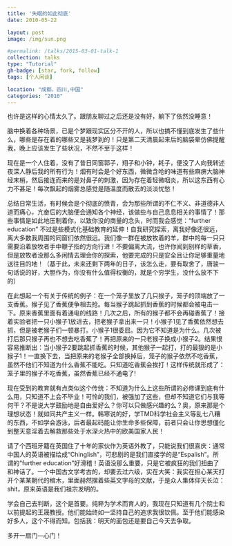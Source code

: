 ```yaml
---
title: '失眠的如此彻底'
date: 2010-05-22

layout: post
image: /img/sun.png

#permalink: /talks/2015-03-01-talk-1
collection: talks
type: "Tutorial"
gh-badge: [star, fork, follow]
tags: [个人闲谈]

location: "成都，四川,中国"
categories: "2010"
---
```


也许是这样的心情太久了。跟朋友聊过之后还是没有好，躺下了依然没睡意！

脑中换着各种场景，已是个梦跟现实区分不开的人，所以也搞不懂到底发生了些什么，哪些是存在着的哪些又是我梦到的！只是第二天清晨起来后的脑袋晕仿佛提醒我，晚上应该发生了些状况，不然不至于这样！

现在是一个人住着，没有了昔日同窗郭子，翔子和小钟，耗子，便没了人向我转述夜深人静后我的所有行为！烟有时会是个好东西，微微含呛的味道有些麻痹大脑神经末梢，然后接连而来的是对鼻子的刺激，因为存在着轻微咽炎，所以这东西有心力不甚足！每次飘起的烟雾总感觉是随温度而散去的淡淡忧愁！

总结日常生活，有时候会是个彻底的愤青，会为那些所谓的不仁不义、非道德非人道而痛心，亢奋后的大脑便会通知各个神经，该做些与自己息息相关的事情了！那些事情是如此地压制着你，以致你没的商量的念头，时而我会感觉：“further education” 不过是些模式化基础教育的延伸！自我研究探索，离我好像还很远，离大多数我周围的同窗们依然很远。我们像一群在被放牧着的羊，群中的每一只只需要沿着放牧者手中鞭子指的方向行进！不要偏离大流，也许你闻到别样的草香，但是放牧者没那么多闲情去理会你的探索，他要完成的只是安全且让你足够重量地送往目的地！（基于此，未来还剩下两年的日子，该怎么走，要有取舍了，唐骏一句话说的好，大胆作为，你没有什么值得权衡的，就是个穷学生，没什么放不下的）

在此想起一个有关于传统的例子：在一个笼子里放了几只猴子，笼子的顶端放了一支香蕉。猴子见了香蕉便争相去抢。每当猴子跳起抓到香蕉的时候都会被电击一下。原来香蕉里面有着通电的线路！几次之后，所有的猴子都不会再碰香蕉了！接着实验者把一只小猴子1放进去，把老猴子拿出来一只！小猴子1见了香蕉依然想去抓，但是被老猴子们一顿暴打。小猴子1很委屈。因为它不知道是为什么。几次被打后那只猴子再也不想去吃香蕉了！再把原来的一只老猴子换成小猴子2。结果恨容易推断出：当小猴子2要跳起抓香蕉的时候，其他猴子一起打，打的最狠的是小猴子1！一直换下去，当把原来的老猴子全部换掉后，笼子的猴子依然不吃香蕉，虽然不他们不知道为什么香蕉不能吃。只知道吃香蕉会挨打！这样传统就形成了：笼子里的猴子不吃香蕉，虽然香蕉已经不通电了!

现在受到的教育就有点类似这个传统：不知道为什么上这些所谓的必修课到底有什么用，只知道不上会不毕业！可怜的我们，被强加了这些，但却不知道它们与我等何干？不是说大学鼓励地是自由爱好么？你可以只做感兴趣的么？奥，原来那是个理想状态！就如同共产主义一样。韩寒说的好，学TMD科学社会主义等乱七八糟的东西，不如学会游泳，后者最起码能让你生命多些保障，前者只会让你思想僵化到整天意淫着去解救那些处于水深火热中的欧美国家人民！

请了个西班牙籍在英国住了十年的家伙作为英语外教了，只能说我们很喜庆：通常中国人的英语被描绘成“Chinglish”，可悲剧的是我们直接学的是“Espalish”。所谓的“further education”好滑稽！英语没那么重要，只是它被疯狂的我们扭曲了和神话了。一个中国古文学考古的，却要去过六级，实在大笑：我实在担心某天打开个某某朝代的棺木，里面赫然摆着些英文字母的文献，于是众人集体仰天长泣：shit，原来英语是我们祖宗发明的。

学会自己去判断，这个是首要。纯粹为学术而育人的，我现在只知道有几个院士和以前提起的王晟教授。他们能始终如一坚持自己的追求我很钦佩。至于他们能感染好多人，这个不得而知。包括我：明天的面包还是要自己今天去争取。

多开一扇门—心门！<br>
